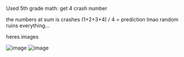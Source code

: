 Used 5th grade math:
get 4 crash number

the numbers at sum is crashes
(1+2+3+4) / 4 = prediction lmao
random ruins everything...

heres images

![image](https://user-images.githubusercontent.com/83549287/188283225-3985769f-c595-4dfa-82f4-701b152e32d4.png)
![image](https://user-images.githubusercontent.com/83549287/188283228-df7c9752-d4d3-4e4b-be2b-83a7abea54cc.png)
